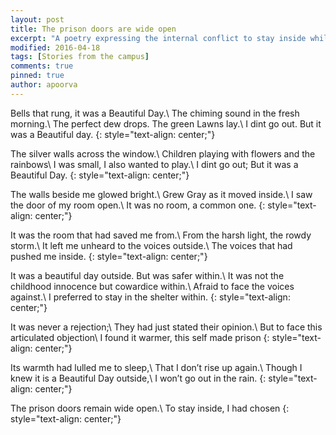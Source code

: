 ```yaml
---
layout: post
title: The prison doors are wide open
excerpt: "A poetry expressing the internal conflict to stay inside while the doors stay wide open."
modified: 2016-04-18
tags: [Stories from the campus]
comments: true
pinned: true
author: apoorva
---
```


Bells that rung, it was a Beautiful Day.\\
The chiming sound in the fresh morning.\\
The perfect dew drops. The green Lawns lay.\\
I dint go out. But it was a Beautiful day.
{: style="text-align: center;"}

The silver walls across the window.\\
Children playing with flowers and the rainbows\\
I was small, I also wanted to play.\\
I dint go out; But it was a Beautiful Day.
{: style="text-align: center;"}

The walls beside me glowed bright.\\
Grew Gray as it moved inside.\\
I saw the door of my room open.\\
It was no room, a common one.
{: style="text-align: center;"}

It was the room that had saved me from.\\
From the harsh light, the rowdy storm.\\
It left me unheard to the voices outside.\\
The voices that had pushed me inside.
{: style="text-align: center;"}

It was a beautiful day outside. But was safer within.\\
It was not the childhood innocence but cowardice within.\\
Afraid to face the voices against.\\
I preferred to stay in the shelter within.
{: style="text-align: center;"}

It was never a rejection;\\
They had just stated their opinion.\\
But to face this articulated objection\\
I found it warmer, this self made prison
{: style="text-align: center;"}

Its warmth had lulled me to sleep,\\
That I don’t rise up again.\\
Though I knew it is a Beautiful Day outside,\\
I won’t go out in the rain.
{: style="text-align: center;"}

The prison doors remain wide open.\\
To stay inside, I had chosen
{: style="text-align: center;"}
